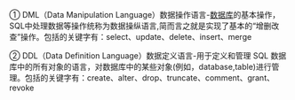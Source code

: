 ① DML（Data Manipulation Language）数据操作语言-[数据库](https://cloud.tencent.com/solution/database?from_column=20065&from=20065)的基本操作，SQL中处理数据等操作统称为数据操纵语言,简而言之就是实现了基本的“增删改查”操作。包括的关键字有：select、update、delete、insert、merge

② DDL（Data Definition Language）数据定义语言-用于定义和管理 SQL 数据库中的所有对象的语言，对数据库中的某些对象(例如，database,table)进行管理。包括的关键字有：create、alter、drop、truncate、comment、grant、revoke